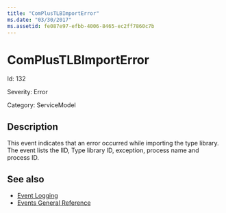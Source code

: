 ```yaml
---
title: "ComPlusTLBImportError"
ms.date: "03/30/2017"
ms.assetid: fe087e97-efbb-4006-8465-ec2ff7860c7b
---
```

# ComPlusTLBImportError

Id: 132  
  
 Severity: Error  
  
 Category: ServiceModel  
  
## Description  

 This event indicates that an error occurred while importing the type library. The event lists the IID, Type library ID, exception, process name and process ID.  
  
## See also

- [Event Logging](index.md)
- [Events General Reference](events-general-reference.md)
